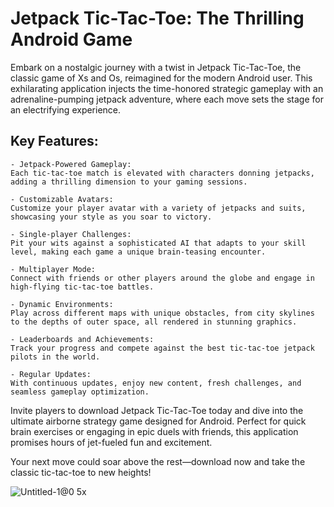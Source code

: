 # Jetpack Tic-Tac-Toe: The Thrilling Android Game

Embark on a nostalgic journey with a twist in Jetpack Tic-Tac-Toe,
the classic game of Xs and Os, reimagined for the modern Android user.
This exhilarating application injects the time-honored strategic gameplay with
an adrenaline-pumping jetpack adventure, where each move sets the stage for an electrifying experience.

## Key Features:

    - Jetpack-Powered Gameplay:
    Each tic-tac-toe match is elevated with characters donning jetpacks, adding a thrilling dimension to your gaming sessions.

    - Customizable Avatars:
    Customize your player avatar with a variety of jetpacks and suits, showcasing your style as you soar to victory.

    - Single-player Challenges:
    Pit your wits against a sophisticated AI that adapts to your skill level, making each game a unique brain-teasing encounter.

    - Multiplayer Mode:
    Connect with friends or other players around the globe and engage in high-flying tic-tac-toe battles.

    - Dynamic Environments:
    Play across different maps with unique obstacles, from city skylines to the depths of outer space, all rendered in stunning graphics.

    - Leaderboards and Achievements:
    Track your progress and compete against the best tic-tac-toe jetpack pilots in the world.

    - Regular Updates:
    With continuous updates, enjoy new content, fresh challenges, and seamless gameplay optimization.

Invite players to download Jetpack Tic-Tac-Toe today and dive into the ultimate airborne strategy game designed for Android.
Perfect for quick brain exercises or engaging in epic duels with friends, this application promises hours of jet-fueled fun and excitement.

Your next move could soar above the
rest—download now and take the classic tic-tac-toe to new heights!

![Untitled-1@0 5x](https://github.com/OkaykOrhmn/TicTacToeX/assets/106100553/30a9d1fb-83c3-4b14-9df7-5b028e663270)

